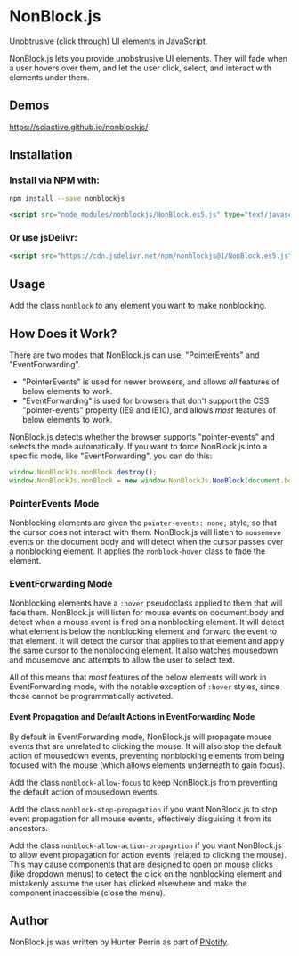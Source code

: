 # NonBlock.js

Unobtrusive (click through) UI elements in JavaScript.

NonBlock.js lets you provide unobstrusive UI elements. They will fade when a user hovers over them, and let the user click, select, and interact with elements under them.

## Demos

https://sciactive.github.io/nonblockjs/

## Installation

### Install via NPM with:

```sh
npm install --save nonblockjs
```

```html
<script src="node_modules/nonblockjs/NonBlock.es5.js" type="text/javascript"></script>
```

### Or use jsDelivr:

```html
<script src="https://cdn.jsdelivr.net/npm/nonblockjs@1/NonBlock.es5.js" type="text/javascript"></script>
```

## Usage

Add the class `nonblock` to any element you want to make nonblocking.

## How Does it Work?

There are two modes that NonBlock.js can use, "PointerEvents" and "EventForwarding".

* "PointerEvents" is used for newer browsers, and allows *all* features of below elements to work.
* "EventForwarding" is used for browsers that don't support the CSS "pointer-events" property (IE9 and IE10), and allows *most* features of below elements to work.

NonBlock.js detects whether the browser supports "pointer-events" and selects the mode automatically. If you want to force NonBlock.js into a specific mode, like "EventForwarding", you can do this:

```js
window.NonBlockJs.nonBlock.destroy();
window.NonBlockJs.nonBlock = new window.NonBlockJs.NonBlock(document.body, "EventForwarding");
```

### PointerEvents Mode

Nonblocking elements are given the `pointer-events: none;` style, so that the cursor does not interact with them. NonBlock.js will listen to `mousemove` events on the document body and will detect when the cursor passes over a nonblocking element. It applies the `nonblock-hover` class to fade the element.

### EventForwarding Mode

Nonblocking elements have a `:hover` pseudoclass applied to them that will fade them. NonBlock.js will listen for mouse events on document.body and detect when a mouse event is fired on a nonblocking element. It will detect what element is below the nonblocking element and forward the event to that element. It will detect the cursor that applies to that element and apply the same cursor to the nonblocking element. It also watches mousedown and mousemove and attempts to allow the user to select text.

All of this means that *most* features of the below elements will work in EventForwarding mode, with the notable exception of `:hover` styles, since those cannot be programmatically activated.

#### Event Propagation and Default Actions in EventForwarding Mode

By default in EventForwarding mode, NonBlock.js will propagate mouse events that are unrelated to clicking the mouse. It will also stop the default action of mousedown events, preventing nonblocking elements from being focused with the mouse (which allows elements underneath to gain focus).

Add the class `nonblock-allow-focus` to keep NonBlock.js from preventing the default action of mousedown events.

Add the class `nonblock-stop-propagation` if you want NonBlock.js to stop event propagation for all mouse events, effectively disguising it from its ancestors.

Add the class `nonblock-allow-action-propagation` if you want NonBlock.js to allow event propagation for action events (related to clicking the mouse). This may cause components that are designed to open on mouse clicks (like dropdown menus) to detect the click on the nonblocking element and mistakenly assume the user has clicked elsewhere and make the component inaccessible (close the menu).

## Author

NonBlock.js was written by Hunter Perrin as part of [PNotify](https://github.com/sciactive/pnotify).
